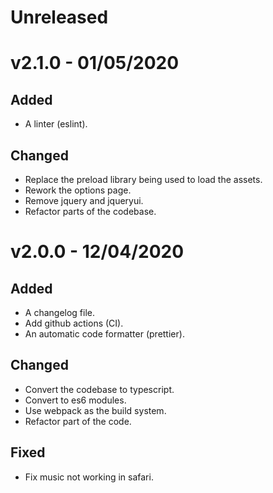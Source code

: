 # Unreleased

# v2.1.0 - 01/05/2020

## Added

-   A linter (eslint).

## Changed

-   Replace the preload library being used to load the assets.
-   Rework the options page.
-   Remove jquery and jqueryui.
-   Refactor parts of the codebase.

# v2.0.0 - 12/04/2020

## Added

-   A changelog file.
-   Add github actions (CI).
-   An automatic code formatter (prettier).

## Changed

-   Convert the codebase to typescript.
-   Convert to es6 modules.
-   Use webpack as the build system.
-   Refactor part of the code.

## Fixed

-   Fix music not working in safari.
